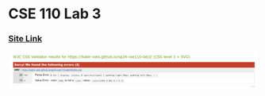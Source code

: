 # CSE 110 Lab 3
### [Site Link](https://kabir-vats.github.io/sp24-cse110-lab3/)
![Validation Picture](screenshots/lab3validation.png)

